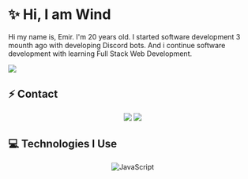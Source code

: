 # ✨ Hi, I am Wind

Hi my name is, Emir. I'm 20 years old. I started software development 3 mounth ago with developing Discord bots. And i continue software development with learning Full Stack Web Development.

<img src="https://komarev.com/ghpvc/?username=windxdd&color=dc143c"/>

## ⚡ Contact
<div align="center">
    <a href="https://discord.com/users/510823471266136094" target="_blank"><img src="https://shields.io/badge/Wind-111111.svg?&style=for-the-badge&logo=discord"></a>
    <a href="https://discord.gg/galaxytr" target="_blank"><img src="https://shields.io/badge/My Discord Server-111111.svg?&style=for-the-badge"></a>
</div>

## 💻 Technologies I Use
<div align="center">
    <img alt="JavaScript" align="center" src="https://img.shields.io/badge/-Javascript-edb200?style=flat-square&logo=javascript&logoColor=white"/>
</div>


